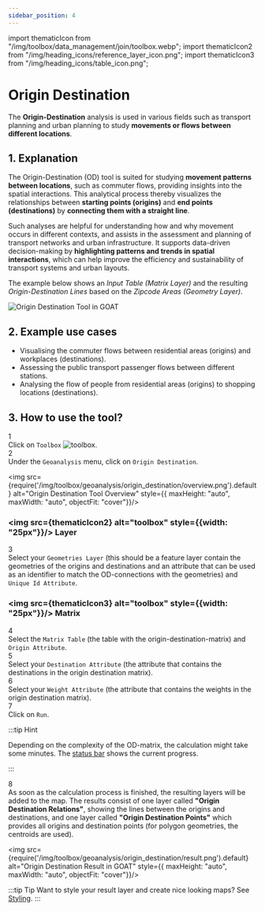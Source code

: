 ```yaml
---
sidebar_position: 4
---
```


import thematicIcon from "/img/toolbox/data_management/join/toolbox.webp";
import thematicIcon2 from "/img/heading_icons/reference_layer_icon.png";
import thematicIcon3 from "/img/heading_icons/table_icon.png";

# Origin Destination

The **Origin-Destination** analysis is used in various fields such as transport planning and urban planning to study **movements or flows between different locations**.

## 1. Explanation

The Origin-Destination (OD) tool is suited for studying **movement patterns between locations**, such as commuter flows, providing insights into the spatial interactions. This analytical process thereby visualizes the relationships between **starting points (origins)** and **end points (destinations)** by **connecting them with a straight line**. 

Such analyses are helpful for understanding how and why movement occurs in different contexts, and assists in the assessment and planning of transport networks and urban infrastructure. It supports data-driven decision-making by **highlighting patterns and trends in spatial interactions**, which can help improve the efficiency and sustainability of transport systems and urban layouts.

The example below shows an *Input Table (Matrix Layer)* and the resulting *Origin-Destination Lines* based on the *Zipcode Areas (Geometry Layer)*.

<div style={{ display: 'flex', flexDirection: 'column', alignItems: 'center'}}>
  <img src={require('/img/toolbox/geoanalysis/origin_destination/od_example.png').default} alt="Origin Destination Tool in GOAT" style={{ maxHeight: "700px", maxWidth: "700px", objectFit: "cover"}}/>
</div> 


## 2. Example use cases

- Visualising the commuter flows between residential areas (origins) and workplaces (destinations).
- Assessing the public transport passenger flows between different stations.
- Analysing the flow of people from residential areas (origins)  to shopping locations (destinations).


## 3. How to use the tool?

<div class="step">
  <div class="step-number">1</div>
  <div class="content">Click on <code>Toolbox</code> <img src={thematicIcon} alt="toolbox" style={{width: "25px"}}/>. </div>
</div>

<div class="step">
  <div class="step-number">2</div>
  <div class="content">Under the <code>Geoanalysis</code> menu, click on <code>Origin Destination</code>.</div>
</div>


<img src={require('/img/toolbox/geoanalysis/origin_destination/overview.png').default} alt="Origin Destination Tool Overview" style={{ maxHeight: "auto", maxWidth: "auto", objectFit: "cover"}}/>


### <img src={thematicIcon2} alt="toolbox" style={{width: "25px"}}/> Layer

<div class="step">
  <div class="step-number">3</div>
  <div class="content">Select your <code>Geometries Layer</code> (this should be a feature layer contain the geometries of the origins and destinations and an attribute that can be used as an identifier to match the OD-connections with the geometries) and <code>Unique Id Attribute</code>.</div>
</div>

### <img src={thematicIcon3} alt="toolbox" style={{width: "25px"}}/> Matrix

<div class="step">
  <div class="step-number">4</div>
  <div class="content">Select the <code>Matrix Table</code> (the table with the origin-destination-matrix) and <code>Origin Attribute</code>.</div>
</div>



<div class="step">
  <div class="step-number">5</div>
  <div class="content">Select your <code>Destination Attribute</code> (the attribute that contains the destinations in the origin destination matrix).</div>
</div>

<div class="step">
  <div class="step-number">6</div>
  <div class="content">Select your <code>Weight Attribute</code> (the attribute that contains the weights in the origin destination matrix).</div>
</div>

<div class="step">
  <div class="step-number">7</div>
  <div class="content">Click on <code>Run</code>.</div>
</div>

:::tip Hint

Depending on the complexity of the OD-matrix, the calculation might take some minutes. The [status bar](../../workspace/home#status-bar) shows the current progress.

:::

<div class="step">
  <div class="step-number">8</div>
  <div class="content">As soon as the calculation process is finished, the resulting layers will be added to the map. The results consist of one layer called <b>"Origin Destination Relations"</b>, showing the lines between the origins and destinations, and one layer called <b>"Origin Destination Points"</b> which provides all origins and destination points (for polygon geometries, the centroids are used).</div>
</div>


<img src={require('/img/toolbox/geoanalysis/origin_destination/result.png').default} alt="Origin Destination Result in GOAT" style={{ maxHeight: "auto", maxWidth: "auto", objectFit: "cover"}}/>

:::tip Tip
Want to style your result layer and create nice looking maps? See [Styling](../../map/layer_style/styling).
:::